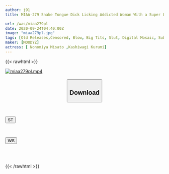 ```yaml
---
author: j91
title: MIAA-279 Snake Tongue Dick Licking Addicted Woman With a Super Long Tongue and Pacifier Slut's Wrapped Double Blowjob is Too Dangerous! ! Maria Nagai Misato Nonomiya

url: /was/miaa279pl
date: 2020-09-24T04:40:00Z
image: "miaa279pl.jpg"
tags: [Old Releases,Censored, Blow, Big Tits, Slut, Digital Mosaic, Submissive Men	]
maker: [MOODYZ]
actress: [ Nonomiya Misato ,Kashiwagi Kurumi]
---
```



{{< rawhtml >}}

<div class="video" data-videoid="D94Meqe6YpCkJmQ">
    <a href="javascript:;">
        <img src="/was/miaa279pl/miaa279pl.jpg" width="WIDTH" height="HEIGHT" alt="miaa279pl.mp4" loading="lazy">
    </a>
</div>

<script type="text/javascript" src="https://j91.asia/asset/on-demand-st.js"></script>

<br>
  <link rel="stylesheet" href="https://j91.asia/asset/bs5.css">
  
  <center>
  <button class="btn btn-primary" type="button" data-bs-toggle="collapse" data-bs-target=".multi-collapse" aria-expanded="false" aria-controls="multiCollapseExample1 multiCollapseExample2"><h2>Download</h2></button></center>
</p>
<div class="row">
  <div class="col">
    <div class="collapse multi-collapse" id="multiCollapseExample1">
      <div class="card card-body">
	      	      <br>
<div class="buttons">  
<p><a href="https://streamtape.to/v/D94Meqe6YpCkJmQ" target="_blank"><button class="btn-hover color-3"><i class="fa fa-download"></i> ST</button></a></p></div>
    </div>
  </div>
</div>
  <div class="col">
    <div class="collapse multi-collapse" id="multiCollapseExample2">
      <div class="card card-body">
	      <br>
<div class="buttons">
<p><a href="https://wolfstream.tv/u61ic97gommp" target="_blank"><button class="btn-hover color-8"><i class="fa fa-download"></i> WS</button></a></p></div>
<br><br>
      </div>
    </div>
  </div>
</div>

{{< /rawhtml >}}